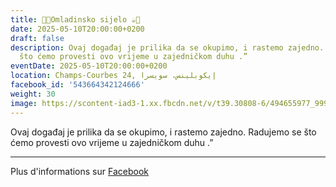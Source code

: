 ```yaml
---
title: 🍫🍪Omladinsko sijelo ☕️🍩
date: 2025-05-10T20:00:00+0200
draft: false
description: Ovaj događaj je prilika da se okupimo, i rastemo zajedno. Radujemo se
  što ćemo provesti ovo vrijeme u zajedničkom duhu .”
eventDate: 2025-05-10T20:00:00+0200
location: Champs-Courbes 24, ‏إيكوبلينس‏، ‏سويسرا‏
facebook_id: '543664342124666'
weight: 30
image: https://scontent-iad3-1.xx.fbcdn.net/v/t39.30808-6/494655977_999846225609310_4487878895912218163_n.jpg?_nc_cat=107&ccb=1-7&_nc_sid=9e60e4&_nc_ohc=98-G1qqMvmYQ7kNvwGuKS2_&_nc_oc=AdmODxMTdKio1flFcjWvaZNAKipf36hdLGfcmj7irbhUsWYtmgJfr_qZDbqd4T3fdVw&_nc_zt=23&_nc_ht=scontent-iad3-1.xx&edm=ABTKTjYEAAAA&_nc_gid=J2qbC0WYyDK0Vyc70ggcTA&oh=00_AfLCzdevSXSMvJJRAt3K_0736N7T6gTWP-ArHY8cOWq7YA&oe=68457E98
---
```


Ovaj događaj je prilika da se okupimo, i rastemo zajedno. Radujemo se što ćemo provesti ovo vrijeme u zajedničkom duhu .”

---

Plus d'informations sur [Facebook](https://facebook.com/events/543664342124666)
